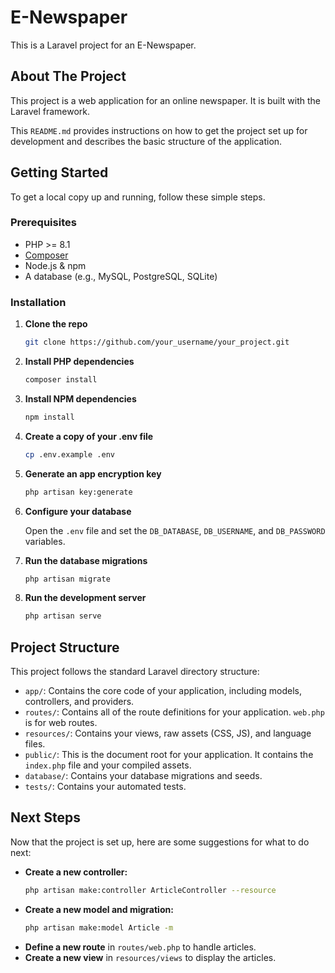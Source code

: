 # E-Newspaper

This is a Laravel project for an E-Newspaper.

## About The Project

This project is a web application for an online newspaper. It is built with the Laravel framework.

This `README.md` provides instructions on how to get the project set up for development and describes the basic structure of the application.

## Getting Started

To get a local copy up and running, follow these simple steps.

### Prerequisites

*   PHP >= 8.1
*   [Composer](https://getcomposer.org/)
*   Node.js & npm
*   A database (e.g., MySQL, PostgreSQL, SQLite)

### Installation

1.  **Clone the repo**
    ```sh
    git clone https://github.com/your_username/your_project.git
    ```
2.  **Install PHP dependencies**
    ```sh
    composer install
    ```
3.  **Install NPM dependencies**
    ```sh
    npm install
    ```
4.  **Create a copy of your .env file**
    ```sh
    cp .env.example .env
    ```
5.  **Generate an app encryption key**
    ```sh
    php artisan key:generate
    ```
6.  **Configure your database**

    Open the `.env` file and set the `DB_DATABASE`, `DB_USERNAME`, and `DB_PASSWORD` variables.

7.  **Run the database migrations**
    ```sh
    php artisan migrate
    ```
8.  **Run the development server**
    ```sh
    php artisan serve
    ```

## Project Structure

This project follows the standard Laravel directory structure:

*   `app/`: Contains the core code of your application, including models, controllers, and providers.
*   `routes/`: Contains all of the route definitions for your application. `web.php` is for web routes.
*   `resources/`: Contains your views, raw assets (CSS, JS), and language files.
*   `public/`: This is the document root for your application. It contains the `index.php` file and your compiled assets.
*   `database/`: Contains your database migrations and seeds.
*   `tests/`: Contains your automated tests.

## Next Steps

Now that the project is set up, here are some suggestions for what to do next:

*   **Create a new controller:**
    ```sh
    php artisan make:controller ArticleController --resource
    ```
*   **Create a new model and migration:**
    ```sh
    php artisan make:model Article -m
    ```
*   **Define a new route** in `routes/web.php` to handle articles.
*   **Create a new view** in `resources/views` to display the articles.
